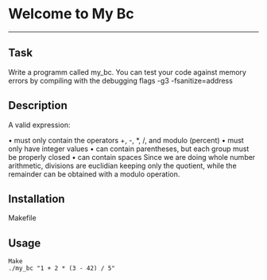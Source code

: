 # Welcome to My Bc
***

## Task
Write a programm called my_bc. 
You can test your code against memory errors by compiling with the debugging flags -g3 -fsanitize=address

## Description
A valid expression:

• must only contain the operators +, -, *, /, and modulo (percent)
• must only have integer values
• can contain parentheses, but each group must be properly closed
• can contain spaces
Since we are doing whole number arithmetic, divisions are euclidian keeping only the quotient, while the remainder can be obtained with a modulo operation.

## Installation
 Makefile

## Usage

```
Make 
./my_bc "1 + 2 * (3 - 42) / 5"

```
